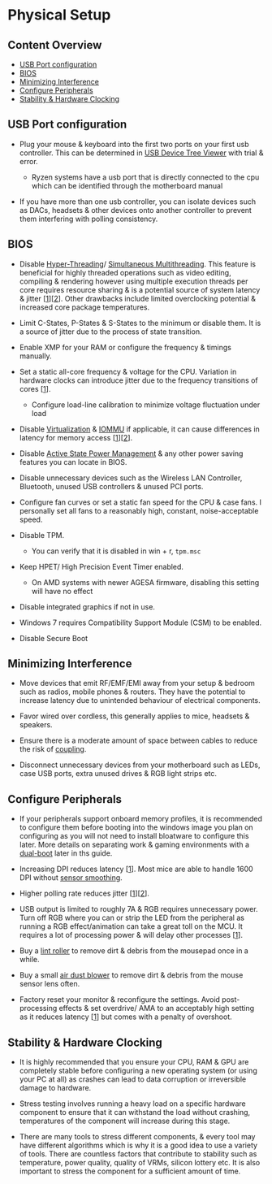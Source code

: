 # Physical Setup

## Content Overview

- [USB Port configuration](#usb-port-configuration)
- [BIOS](#bios)
- [Minimizing Interference](#minimizing-interference)
- [Configure Peripherals](#configure-peripherals)
- [Stability & Hardware Clocking](#stability-and-hardware-clocking)

## USB Port configuration

- Plug your mouse & keyboard into the first two ports on your first usb controller. This can be determined in [USB Device Tree Viewer](https://www.uwe-sieber.de/usbtreeview_e.html#download) with trial & error.

    - Ryzen systems have a usb port that is directly connected to the cpu which can be identified through the motherboard manual

- If you have more than one usb controller, you can isolate devices such as DACs, headsets & other devices onto another controller to prevent them interfering with polling consistency.

## BIOS

- Disable [Hyper-Threading](https://en.wikipedia.org/wiki/Hyper-threading)/ [Simultaneous Multithreading](https://en.wikipedia.org/wiki/Simultaneous_multithreading). This feature is beneficial for highly threaded operations such as video editing, compiling & rendering however using multiple execution threads per core requires resource sharing & is a potential source of system latency & jitter [[1](https://developer.amd.com/wordpress/media/2013/12/PerformanceTuningGuidelinesforLowLatencyResponse.pdf)][[2](https://www.intel.com/content/www/us/en/developer/articles/technical/optimizing-computer-applications-for-latency-part-1-configuring-the-hardware.html)]. Other drawbacks include limited overclocking potential & increased core package temperatures.

- Limit C-States, P-States & S-States to the minimum or disable them. It is a source of jitter due to the process of state transition.

- Enable XMP for your RAM or configure the frequency & timings manually.

- Set a static all-core frequency & voltage for the CPU. Variation in hardware clocks can introduce jitter due to the frequency transitions of cores [[1](https://developer.amd.com/wordpress/media/2013/12/PerformanceTuningGuidelinesforLowLatencyResponse.pdf)].

    - Configure load-line calibration to minimize voltage fluctuation under load

- Disable [Virtualization](https://en.wikipedia.org/wiki/Desktop_virtualization) & [IOMMU](https://en.wikipedia.org/wiki/Input%E2%80%93output_memory_management_unit) if applicable, it can cause differences in latency for memory access [[1](https://developer.amd.com/wordpress/media/2013/12/PerformanceTuningGuidelinesforLowLatencyResponse.pdf)][[2](https://www.intel.com/content/www/us/en/developer/articles/technical/optimizing-computer-applications-for-latency-part-1-configuring-the-hardware.html)].

- Disable [Active State Power Management](https://en.wikipedia.org/wiki/Active_State_Power_Management) & any other power saving features you can locate in BIOS.

- Disable unnecessary devices such as the Wireless LAN Controller, Bluetooth, unused USB controllers & unused PCI ports.

- Configure fan curves or set a static fan speed for the CPU & case fans. I personally set all fans to a reasonably high, constant, noise-acceptable speed.

- Disable TPM.

    - You can verify that it is disabled in win + r, ``tpm.msc``

- Keep HPET/ High Precision Event Timer enabled.

    - On AMD systems with newer AGESA firmware, disabling this setting will have no effect

- Disable integrated graphics if not in use.

- Windows 7 requires Compatibility Support Module (CSM) to be enabled.

- Disable Secure Boot

## Minimizing Interference

- Move devices that emit RF/EMF/EMI away from your setup & bedroom such as radios, mobile phones & routers. They have the potential to increase latency due to unintended behaviour of electrical components.

- Favor wired over cordless, this generally applies to mice, headsets & speakers.

- Ensure there is a moderate amount of space between cables to reduce the risk of [coupling](https://en.wikipedia.org/wiki/Coupling_(electronics)).

- Disconnect unnecessary devices from your motherboard such as LEDs, case USB ports, extra unused drives & RGB light strips etc.

## Configure Peripherals

- If your peripherals support onboard memory profiles, it is recommended to configure them before booting into the windows image you plan on configuring as you will not need to install bloatware to configure this later. More details on separating work & gaming environments with a [dual-boot](https://en.wikipedia.org/wiki/Multi-booting) later in ths guide.

- Increasing DPI reduces latency [[1](https://www.youtube.com/watch?v=6AoRfv9W110)]. Most mice are able to handle 1600 DPI without [sensor smoothing](https://www.reddit.com/r/MouseReview/comments/5haxn4/sensor_smoothing).

- Higher polling rate reduces jitter [[1](https://youtu.be/gOQNRvJbpmk?t=540)][[2](https://www.youtube.com/watch?app=desktop&v=djCLZ6qEVuA)].

- USB output is limited to roughly 7A & RGB requires unnecessary power. Turn off RGB where you can or strip the LED from the peripheral as running a RGB effect/animation can take a great toll on the MCU. It requires a lot of processing power & will delay other processes [[1](https://blog.wooting.nl/what-influences-keyboard-speed)].

- Buy a [lint roller](https://www.ikea.com/gb/en/p/baestis-lint-roller-grey-90425626) to remove dirt & debris from the mousepad once in a while.

- Buy a small [air dust blower](https://www.amazon.co.uk/s?k=air+dust+blower) to remove dirt & debris from the mouse sensor lens often.

- Factory reset your monitor & reconfigure the settings. Avoid post-processing effects & set overdrive/ AMA to an acceptably high setting as it reduces latency [[1](https://twitter.com/CaIypto/status/1464236780190851078)] but comes with a penalty of overshoot.

## Stability & Hardware Clocking

- It is highly recommended that you ensure your CPU, RAM & GPU are completely stable before configuring a new operating system (or using your PC at all) as crashes can lead to data corruption or irreversible damage to hardware.

- Stress testing involves running a heavy load on a specific hardware component to ensure that it can withstand the load without crashing, temperatures of the component will increase during this stage.

- There are many tools to stress different components, & every tool may have different algorithms which is why it is a good idea to use a variety of tools. There are countless factors that contribute to stability such as temperature, power quality, quality of VRMs, silicon lottery etc. It is also important to stress the component for a sufficient amount of time.
